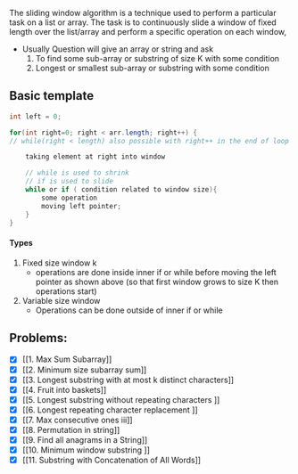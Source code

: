 The sliding window algorithm is a technique used to perform a particular task on a list or array. The task is to continuously slide a window of fixed length over the list/array and perform a specific operation on each window, 
- Usually Question will give an array or string and ask 
	1. To find some sub-array or substring of size K with some condition
	2. Longest or smallest sub-array or substring with some condition


## Basic template 
```java
int left = 0;

for(int right=0; right < arr.length; right++) {
// while(right < length) also possible with right++ in the end of loop

	taking element at right into window

	// while is used to shrink
	// if is used to slide
	while or if ( condition related to window size){
		some operation
		moving left pointer;
	}
}

```

#### Types
1. Fixed size window k
	- operations are done inside inner if or while before moving the left pointer as shown above (so that first window grows to size K then operations start)
2. Variable size window 
	- Operations can be done outside of inner if or while 

## Problems: 

- [x] [[1. Max Sum Subarray]]
- [x] [[2. Minimum size subarray sum]]
- [x] [[3. Longest substring with at most k distinct characters]]
- [x] [[4. Fruit into baskets]]
- [x] [[5. Longest substring without repeating characters ]]
- [x] [[6. Longest repeating character replacement ]]
- [x] [[7. Max consecutive ones iii]]
- [x] [[8. Permutation in string]]
- [x] [[9. Find all anagrams in a String]]
- [x] [[10. Minimum window substring ]]
- [x] [[11. Substring with Concatenation of All Words]]